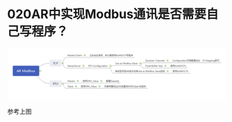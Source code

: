 # 020AR中实现Modbus通讯是否需要自己写程序？

![Img](./FILES/020AR中实现Modbus通讯是否需要自己写程序？.md/img-20220615133625.png)

参考上图